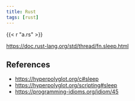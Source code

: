 ```yaml
---
title: Rust
tags: [rust]
---
```


{{< r "a.rs" >}}

<https://doc.rust-lang.org/std/thread/fn.sleep.html>

## References

- <https://hyperpolyglot.org/c#sleep>
- <https://hyperpolyglot.org/scripting#sleep>
- <https://programming-idioms.org/idiom/45>
